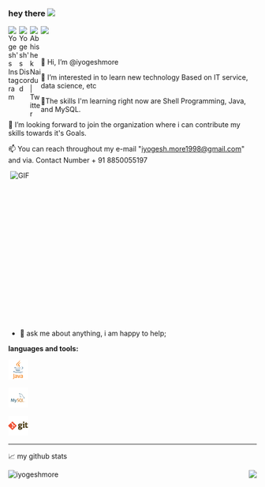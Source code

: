 ### hey there <img src="https://media.giphy.com/media/hvRJCLFzcasrR4ia7z/giphy.gif" width="25px">
<a href="https://instagram.com/ig_yogesh.more?igshid=YmMyMTA2M2Y=">
  <img align="left" alt="Yogesh's Instagram" width="22px" src="https://raw.githubusercontent.com/hussainweb/hussainweb/main/icons/instagram.png" />
</a>
<a href="https://discord.gg/XyexgJkW">
  <img align="left" alt="Yogesh's Discord" width="22px" src="https://raw.githubusercontent.com/peterthehan/peterthehan/master/assets/discord.svg" />
</a>
<a href="NA">
  <img align="left" alt="Abhishek Naidu | Twitter" width="22px" src="https://raw.githubusercontent.com/peterthehan/peterthehan/master/assets/twitter.svg" />
</a>


![](https://visitor-badge.glitch.me/badge?page_id=iyogeshmore.iyogeshmore)

<br />

👋 Hi, I’m @iyogeshmore

👀 I’m interested in to learn new technology Based on IT service, data science, etc

🌱The skills I'm learning right now are Shell Programming, Java, and MySQL.

💞️ I’m looking forward to join the organization where i can contribute my skills towards it's Goals.

📫 You can reach throughout my e-mail "iyogesh.more1998@gmail.com" and via. Contact Number + 91 8850055197


  <img align="right" alt="GIF" src="https://github.com/abhisheknaiidu/abhisheknaiidu/blob/master/code.gif?raw=true" width="500" height="320" />
  

- 💬 ask me about anything, i am happy to help;



**languages and tools:**  

<code><img height="40" src="https://raw.githubusercontent.com/github/explore/80688e429a7d4ef2fca1e82350fe8e3517d3494d/topics/java/java.png"></code>


<code><img height="40" src="https://raw.githubusercontent.com/github/explore/80688e429a7d4ef2fca1e82350fe8e3517d3494d/topics/mysql/mysql.png"></code>

<code><img height="40" src="https://raw.githubusercontent.com/github/explore/80688e429a7d4ef2fca1e82350fe8e3517d3494d/topics/git/git.png"></code>

*********************



📈 my github stats <p align="left"> <img src="https://github-readme-stats.vercel.app/api?username=iyogeshmore&show_icons=true&theme=gotham" alt="iyogeshmore" /><a href="https://github.com/iyogeshmore/github-readme-stats"><img align="right" src="https://github-readme-stats.vercel.app/api/top-langs/?username=iyogeshmore&layout=compact&theme=buefy&hide_border=true" /></a>
